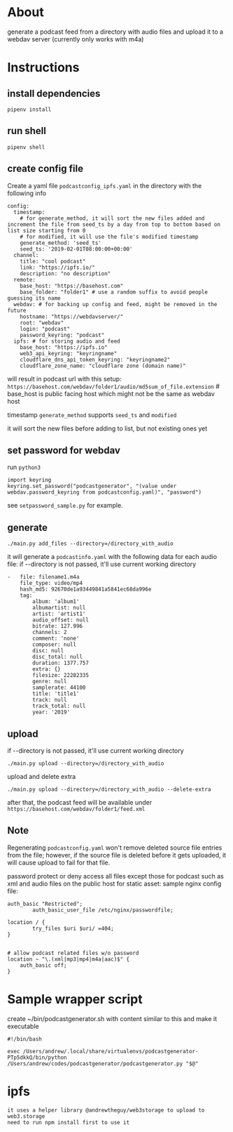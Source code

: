 # About

generate a podcast feed from a directory with audio files and upload it to a webdav server (currently only works with m4a)

# Instructions

## install dependencies
```
pipenv install
```

## run shell
```
pipenv shell
```

## create config file
Create a yaml file `podcastconfig_ipfs.yaml` in the directory with the following info
```
config:
  timestamp:
    # for generate_method, it will sort the new files added and increment the file from seed_ts by a day from top to bottom based on list size starting from 0
    # for modified, it will use the file's modified timestamp
    generate_method: 'seed_ts'
    seed_ts: '2019-02-01T08:00:00+00:00'
  channel: 
    title: "cool podcast"
    link: "https://ipfs.io/"
    description: "no description"
  remote:
    base_host: "https://basehost.com"
    base_folder: "folder1" # use a random suffix to avoid people guessing its name
  webdav: # for backing up config and feed, might be removed in the future
    hostname: "https://webdavserver/"
    root: "webdav"
    login: "podcast"
    password_keyring: "podcast"
  ipfs: # for storing audio and feed
    base_host: "https://ipfs.io"
    web3_api_keyring: "keyringname"
    cloudflare_dns_api_token_keyring: "keyringname2"
    cloudflare_zone_name: "cloudflare zone (domain name)"
```

will result in podcast url with this setup: `https://basehost.com/webdav/folder1/audio/md5sum_of_file.extension` # base_host is public facing host which might not be the same as webdav host

timestamp `generate_method` supports `seed_ts` and `modified`

it will sort the new files before adding to list, but not existing ones yet

## set password for webdav
run `python3`

```
import keyring
keyring.set_password("podcastgenerator", "(value under webdav.password_keyring from podcastconfig.yaml)", "password")
```

see `setpassword_sample.py` for example. 

## generate
```
./main.py add_files --directory=/directory_with_audio
```
it will generate a `podcastinfo.yaml` with the following data for each audio file:
if --directory is not passed, it'll use current working directory
```
-   file: filename1.m4a
    file_type: video/mp4
    hash_md5: 92670de1a93449841a5841ec68da996e
    tag:
        album: 'album1'
        albumartist: null
        artist: 'artist1'
        audio_offset: null
        bitrate: 127.996
        channels: 2
        comment: 'none'
        composer: null
        disc: null
        disc_total: null
        duration: 1377.757
        extra: {}
        filesize: 22282335
        genre: null
        samplerate: 44100
        title: 'title1'
        track: null
        track_total: null
        year: '2019'
```

## upload
if --directory is not passed, it'll use current working directory
```
./main.py upload --directory=/directory_with_audio
```
upload and delete extra
```
./main.py upload --directory=/directory_with_audio --delete-extra
```

after that, the podcast feed will be available under `https://basehost.com/webdav/folder1/feed.xml`

## Note
Regenerating `podcastconfig.yaml` won't remove deleted source file entries from the file; however, if the source file is deleted before it gets uploaded, it will cause upload to fail for that file.

password protect or deny access all files except those for podcast such as xml and audio files on the public host for static asset:
sample nginx config file:
```
auth_basic "Restricted";
        auth_basic_user_file /etc/nginx/passwordfile;

location / {
        try_files $uri $uri/ =404;
}


# allow podcast related files w/o password
location ~ "\.(xml|mp3|mp4|m4a|aac)$" {
    auth_basic off;
}
```
# Sample wrapper script
create ~/bin/podcastgenerator.sh with content similar to this and make it executable
```
#!/bin/bash

exec /Users/andrew/.local/share/virtualenvs/podcastgenerator-PTp5dkkQ/bin/python /Users/andrew/codes/podcastgenerator/podcastgenerator.py "$@"
```

# ipfs
```
it uses a helper library @andrewtheguy/web3storage to upload to web3.storage
need to run npm install first to use it
```